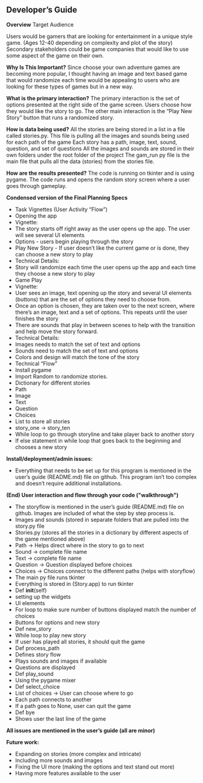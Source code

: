 **Developer’s Guide**
-


**Overview**
Target Audience

Users would be gamers that are looking for entertainment in a unique style game. (Ages 12-40 depending on complexity and plot of the story)
Secondary stakeholders could be game companies that would like to use some aspect of the game on their own.

**Why Is This Important?**
Since choose your own adventure games are becoming more popular, I thought having an image and text based game that would randomize each time would be appealing to users who are looking for these types of games but in a new way.

**What is the primary interaction?**
The primary interaction is the set of options presented at the right side of the game screen. Users choose how they would like the story to go. 
The other main interaction is the “Play New Story” button that runs a randomized story.

**How is data being used?**
All the stories are being stored in a list in a file called stories.py. This file is pulling all the images and sounds being used for each path of the game
Each story has a path, image, text, sound, question, and set of questions
All the images and sounds are stored in their own folders under the root folder of the project
The gam_run py file is the main file that pulls all the data (stories) from the stories file.

**How are the results presented?**
The code is running on tkinter and is using pygame. The code runs and opens the random story screen where a user goes through gameplay. 

**Condensed version of the Final Planning Specs**
- Task Vignettes (User Activity “Flow”)
- Opening the app
- Vignette: 
- The story starts off right away as the user opens up the app. The user will see several UI elements 
- Options - users begin playing through the story
- Play New Story - If user doesn’t like the current game or is done, they can choose a new story to play
- Technical Details:
- Story will randomize each time the user opens up the app and each time they choose a new story to play
- Game Play
- Vignette: 
- User sees an image, text opening up the story and several UI elements (buttons) that are the set of options they need to choose from. 
- Once an option is chosen, they are taken over to the next screen, where there’s an image, text and a set of options. This repeats until the user finishes the story
- There are sounds that play in between scenes to help with the transition and help move the story forward. 
- Technical Details:
- Images needs to match the set of text and options
- Sounds need to match the set of text and options
- Colors and design will match the tone of the story
- Technical “Flow”
- Install pygame
- Import Random to randomize stories. 
- Dictionary for different stories
- Path
- Image
- Text
- Question
- Choices
- List to store all stories
- story_one -> story_ten
- While loop to go through storyline and take player back to another story
- If else statement in while loop that goes back to the beginning and chooses a new story

**Install/deployment/admin issues:**
- Everything that needs to be set up for this program is mentioned in the user’s guide (README.md) file on github. This program isn’t too complex and doesn’t require additional installations.

**(End) User interaction and flow through your code ("walkthrough")**
- The storyflow is mentioned in the user’s guide (README.md) file on github. Images are included of what the step by step process is.
- Images and sounds (stored in separate folders that are pulled into the story.py file
- Stories.py (stores all the stories in a dictionary by different aspects of the game mentioned above)
- Path -> Helps direct where in the story to go to next
- Sound -> complete file name
- Text -> complete file name
- Question -> Question displayed before choices
- Choices -> Choices connect to the different paths (helps with storyflow)
- The main py file runs tkinter
- Everything is stored in (Story.app) to run tkinter
- Def __init__(self) 
- setting up the widgets
- UI elements
- For loop to make sure number of buttons displayed match the number of choices
- Buttons for options and new story
- Def new_story
- While loop to play new story
- If user has played all stories, it should quit the game
- Def process_path
- Defines story flow
- Plays sounds and images if available
- Questions are displayed
- Def play_sound
- Using the pygame mixer
- Def select_choice
- List of choices -> User can choose where to go
- Each path connects to another
- If a path goes to None, user can quit the game
- Def bye
- Shows user the last line of the game


**All issues are mentioned in the user’s guide (all are minor)**

**Future work:**
- Expanding on stories (more complex and intricate) 
- Including more sounds and images
- Fixing the UI more (making the options and text stand out more)
- Having more features available to the user


